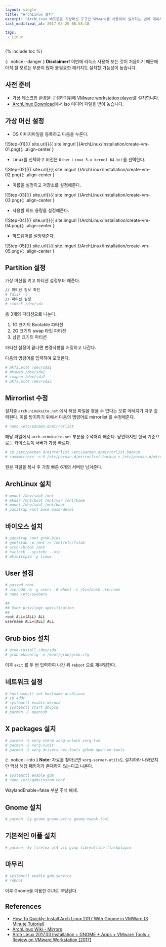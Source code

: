 ```yaml
---
layout: single
title: "ArchLinux 설치"
excerpt: "ArchLinux 배포판을 가상머신 도구인 VMware를 사용하여 설치하는 법에 대해서 알아봅니다."
last_modifieat_at: 2017-05-20 08:58:18

tags:
 - Linux
---
```


{% include toc %}

{: .notice--danger }
**Disclaimer!** 이번에 리눅스 사용해 보는 것이 처음이기 때문에 아직 잘 모르는 부분이 많아 불필요한 패키지도 설치할 가능성이 높습니다.

## 사전 준비

-	가상 데스크톱 환경을 구성하기위해 [VMware workstation player](http://www.vmware.com/products/player/playerpro-evaluation.html)를 설치합니다.
-	[ArchLinux Download](https://www.archlinux.org/download/)에서 iso 미디어 파일을 받아 놓습니다.

## 가상 머신 설정

-	OS 이미지파일을 등록하고 다음을 누른다.

![Step-01]({{ site.url}}{{ site.imgurl }}ArchLinux/Installation/create-vm-01.png){: .align-center }

-	Linux를 선택하고 버전은 `Other Linux 3.x kernel 64-bit`를 선택한다.

![Step-02]({{ site.url}}{{ site.imgurl }}ArchLinux/Installation/create-vm-02.png){: .align-center }

-	이름을 설정하고 저장소를 설정해준다.

![Step-03]({{ site.url}}{{ site.imgurl }}ArchLinux/Installation/create-vm-03.png){: .align-center }

-	사용할 하드 용량을 설정해준다.

![Step-04]({{ site.url}}{{ site.imgurl }}ArchLinux/Installation/create-vm-04.png){: .align-center }

-	하드웨어를 설정해준다.

![Step-05]({{ site.url}}{{ site.imgurl }}ArchLinux/Installation/create-vm-05.png){: .align-center }

## Partition 설정

가상 머신을 켜고 파티션 설정부터 해준다.

```bash
// 파티션 정보 확인
# fdisk -l
// 파티션 설정
# cfdisk /dev/sda
```

총 3개의 파티션으로 나눈다.

1.	1G 크기의 Bootable 파티션
2.	2G 크기의 swap 타입 파티션
3.	남은 크기의 파티션

파티션 설정이 끝나면 변경사항을 저장하고 나간다.

다음의 명령어를 입력하여 포맷한다.

```bash
# mkfs.ext4 /dev/sda1
# mkswap /dev/sda2
# swapon /dev/sda2
# mkfs.ext4 /dev/sda3
```

## Mirrorlist 수정

설치중 `arch.nimukaito.net` 에서 해당 파일을 찾을 수 없다는 오류 메세지가 자꾸 출력된다. 이를 방지하기 위해서 다음의 명령어로 mirrorlist 를 수정해준다.

```bash
# nano /etc/pacman.d/mirrorlist
```

해당 파일에서 `arch.nimukaito.net` 부분을 주석처리 해준다.
당연하지만 한국 기준으로는 카이스트쪽 서버가 가장 빠르다.

```bash
# cp /etc/pacman.d/mirrorlist /etc/pacman.d/mirrorlist.backup
# rankmirrors -n 6 /etc/pacman.d/mirrorlist.backup > /etc/pacman.d/mirrorlist
```

원본 파일을 복사 후 가장 빠른 6개의 서버만 남겨준다.

## ArchLinux 설치

```bash
# mount /dev/sda3 /mnt
# mkdir /mnt/boot /mnt/var /mnt/home
# mount /dev/sda1 /mnt/boot
# pacstrap /mnt base base-devel
```

## 바이오스 설치

```bash
# pacstrap /mnt grub-bios
# genfstab -p /mnt >> /mnt/etc/fstab
# arch-chroot /mnt
# hwclock --systohc --utc
# mkinitcpio -p linux
```

## User 설정

```bash
# passwd root
# useradd -m -g users -G wheel -s /bin/bash username
# nano /etc/sudoers

##
## User privilege specification
##
root ALL=(ALL) ALL
username ALL=(ALL) ALL
```

## Grub bios 설치

```bash
# grub-install /dev/sda
# grub-mkconfig -o /boot/grub/grub.cfg
```

이후 `exit` 를 두 번 입력하여 나간 뒤 `reboot` 으로 재부팅한다.

## 네트워크 설정

```bash
# hostnamectl set-hostname archlinux
# ip addr
# systemctl enable dhcpcd
# systemctl start dhcpcd
# pacman -S openssh
```

## X packages 설치

```bash
# pacman -S xorg xterm xorg-xclock xorg-twm 
# pacman -S xorg-xinit 
# pacman -S xorg-drivers net-tools gtkmm open-vm-tools
```

{: .notice--info }
**Note:** 자료를 찾아보면 `xorg-server-utils`도 설치하라 나와있지만 막상 해당 패키지가 존재하지 않는다고 나온다.

```bash
# systemctl enable gdm
# nano /etc/gdm/custom.conf
```

WaylandEnable=false 부분 주석 해제.

## Gnome 설치

```bash
# pacman -Sy gnome gnome-extra gnome-tweak-tool
```

## 기본적인 어플 설치

```bash
# pacman -Sy firefox qt4 vlc gimp libreoffice flashplugin
```

## 마무리

```bash
# systemctl enable gdm.service
# reboot
```

이후 Gnome을 이용한 GUI로 부팅된다.

## References

-	[How To Quickly: Install Arch Linux 2017 With Gnome in VMWare (3 Minute Tutorial)](https://www.youtube.com/watch?v=m28veKzJcQ4)
-	[ArchLinux Wiki - Mirrors](https://wiki.archlinux.org/index.php/Mirrors#List_by_speed)
-	[Arch Linux 2017.03 Installation + GNOME + Apps + VMware Tools + Review on VMware Workstation [2017]](https://www.youtube.com/watch?v=Nojq2Ihy_3s&t=172s)